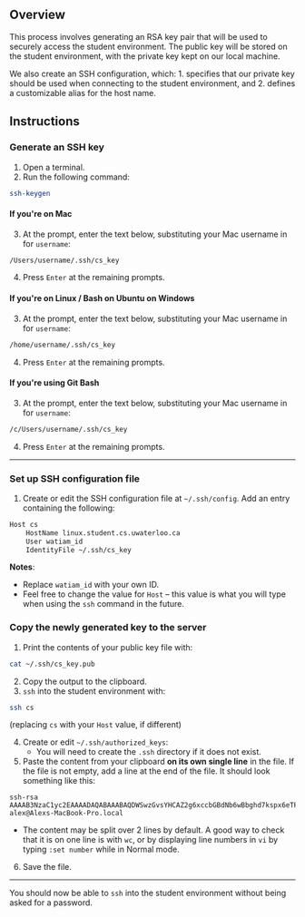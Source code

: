 ## Overview
This process involves generating an RSA key pair that will be used to securely access the student environment. The public key will be stored on the student environment, with the private key kept on our local machine.

We also create an SSH configuration, which: 1. specifies that our private key should be used when connecting to the student environment, and 2. defines a customizable alias for the host name.

## Instructions
### Generate an SSH key

1. Open a terminal.
2. Run the following command:
```bash
ssh-keygen
```
#### If you're on Mac
3. At the prompt, enter the text below, substituting your Mac username in for `username`:
```bash
/Users/username/.ssh/cs_key
```
4. Press `Enter` at the remaining prompts.

#### If you're on Linux / Bash on Ubuntu on Windows
3. At the prompt, enter the text below, substituting your Mac username in for `username`:
```bash
/home/username/.ssh/cs_key
```
4. Press `Enter` at the remaining prompts.

#### If you're using Git Bash
3. At the prompt, enter the text below, substituting your Mac username in for `username`:
```bash
/c/Users/username/.ssh/cs_key
```
4. Press `Enter` at the remaining prompts.

---
### Set up SSH configuration file
1. Create or edit the SSH configuration file at `~/.ssh/config`. Add an entry containing the following:
```bash
Host cs
    HostName linux.student.cs.uwaterloo.ca
    User watiam_id
    IdentityFile ~/.ssh/cs_key
```
**Notes**:
* Replace `watiam_id` with your own ID.
* Feel free to change the value for `Host` – this value is what you will type when using the `ssh` command in the future.


### Copy the newly generated key to the server
1. Print the contents of your public key file with:
```bash
cat ~/.ssh/cs_key.pub
```
2. Copy the output to the clipboard.
3. `ssh` into the student environment with:
```bash
ssh cs
```
(replacing `cs` with your `Host` value, if different)

4. Create or edit `~/.ssh/authorized_keys`:
    * You will need to create the `.ssh` directory if it does not exist.
5. Paste the content from your clipboard **on its own single line** in the file. If the file is not empty, add a line at the end of the file. It should look something like this:
```
ssh-rsa AAAAB3NzaC1yc2EAAAADAQABAAABAQDWSwzGvsYHCAZ2g6xccbGBdNb6wBbghd7kspx6eTPt4RSlLPEewBg3qogyj3I+DSa2M+Mql8xG4A6TLj7mOeIrS6BDcX5NEi3mStN5Bt+jj1SqRJYceD93a7RjPaaaaakjakdshfklhasldkhflkasdjhfaksjldhfhXjIm7RIFjivq56TpK8HXd/YXD29IY4o4MPr6rXJcMKws5fnl3kywYRwv7Hg9mPKdHnKm9En2PXtq7BXVlNz+lQt1cQ9GpKHiPt69GlzervXGSFt54eaddTrEbzzesoZ4OtDbnwWEh3Pp95FvZFdejLbIakpUTJnPCWU7EAGCV4Me1thDZQ5 alex@Alexs-MacBook-Pro.local
```
  * The content may be split over 2 lines by default. A good way to check that it is on one line is with `wc`, or by displaying line numbers in `vi` by typing `:set number` while in Normal mode.
6. Save the file.

---

You should now be able to `ssh` into the student environment without being asked for a password.
